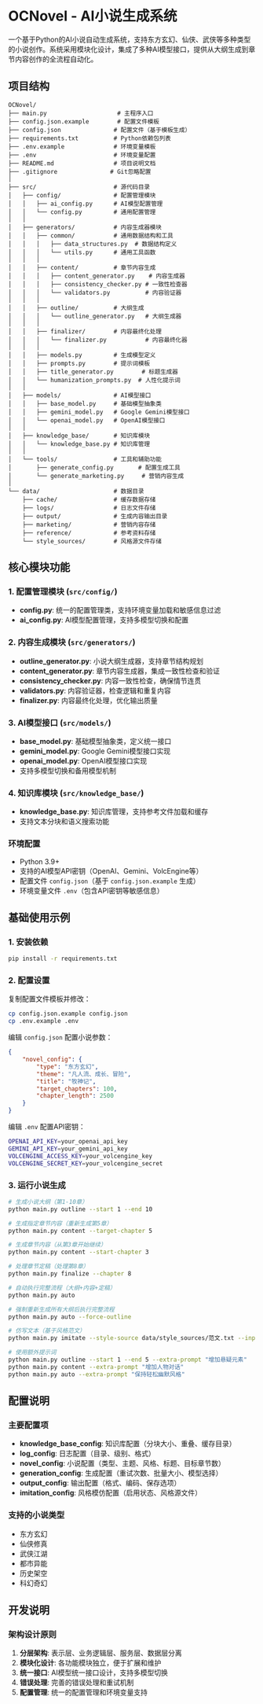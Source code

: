 # OCNovel - AI小说生成系统

一个基于Python的AI小说自动生成系统，支持东方玄幻、仙侠、武侠等多种类型的小说创作。系统采用模块化设计，集成了多种AI模型接口，提供从大纲生成到章节内容创作的全流程自动化。

## 项目结构

```
OCNovel/
├── main.py                    # 主程序入口
├── config.json.example        # 配置文件模板
├── config.json               # 配置文件（基于模板生成）
├── requirements.txt          # Python依赖包列表
├── .env.example              # 环境变量模板
├── .env                      # 环境变量配置
├── README.md                 # 项目说明文档
├── .gitignore               # Git忽略配置
│
├── src/                      # 源代码目录
│   ├── config/               # 配置管理模块
│   │   ├── ai_config.py      # AI模型配置管理
│   │   └── config.py         # 通用配置管理
│   │
│   ├── generators/           # 内容生成器模块
│   │   ├── common/           # 通用数据结构和工具
│   │   │   ├── data_structures.py  # 数据结构定义
│   │   │   └── utils.py      # 通用工具函数
│   │   │
│   │   ├── content/          # 章节内容生成
│   │   │   ├── content_generator.py    # 内容生成器
│   │   │   ├── consistency_checker.py # 一致性检查器
│   │   │   └── validators.py          # 内容验证器
│   │   │
│   │   ├── outline/          # 大纲生成
│   │   │   └── outline_generator.py   # 大纲生成器
│   │   │
│   │   ├── finalizer/        # 内容最终化处理
│   │   │   └── finalizer.py           # 内容最终化器
│   │   │
│   │   ├── models.py         # 生成模型定义
│   │   ├── prompts.py        # 提示词模板
│   │   ├── title_generator.py        # 标题生成器
│   │   └── humanization_prompts.py  # 人性化提示词
│   │
│   ├── models/               # AI模型接口
│   │   ├── base_model.py     # 基础模型抽象类
│   │   ├── gemini_model.py   # Google Gemini模型接口
│   │   └── openai_model.py   # OpenAI模型接口
│   │
│   ├── knowledge_base/       # 知识库模块
│   │   └── knowledge_base.py # 知识库管理
│   │
│   └── tools/                # 工具和辅助功能
│       ├── generate_config.py       # 配置生成工具
│       └── generate_marketing.py     # 营销内容生成
│
└── data/                     # 数据目录
    ├── cache/                # 缓存数据存储
    ├── logs/                 # 日志文件存储
    ├── output/               # 生成内容输出目录
    ├── marketing/            # 营销内容存储
    ├── reference/            # 参考资料存储
    └── style_sources/        # 风格源文件存储
```

## 核心模块功能

### 1. 配置管理模块 (`src/config/`)
- **config.py**: 统一的配置管理类，支持环境变量加载和敏感信息过滤
- **ai_config.py**: AI模型配置管理，支持多模型切换和配置

### 2. 内容生成模块 (`src/generators/`)
- **outline_generator.py**: 小说大纲生成器，支持章节结构规划
- **content_generator.py**: 章节内容生成器，集成一致性检查和验证
- **consistency_checker.py**: 内容一致性检查，确保情节连贯
- **validators.py**: 内容验证器，检查逻辑和重复内容
- **finalizer.py**: 内容最终化处理，优化输出质量

### 3. AI模型接口 (`src/models/`)
- **base_model.py**: 基础模型抽象类，定义统一接口
- **gemini_model.py**: Google Gemini模型接口实现
- **openai_model.py**: OpenAI模型接口实现
- 支持多模型切换和备用模型机制

### 4. 知识库模块 (`src/knowledge_base/`)
- **knowledge_base.py**: 知识库管理，支持参考文件加载和缓存
- 支持文本分块和语义搜索功能

### 环境配置
- Python 3.9+
- 支持的AI模型API密钥（OpenAI、Gemini、VolcEngine等）
- 配置文件 `config.json`（基于 `config.json.example` 生成）
- 环境变量文件 `.env`（包含API密钥等敏感信息）

## 基础使用示例

### 1. 安装依赖
```bash
pip install -r requirements.txt
```

### 2. 配置设置
复制配置文件模板并修改：
```bash
cp config.json.example config.json
cp .env.example .env
```

编辑 `config.json` 配置小说参数：
```json
{
    "novel_config": {
        "type": "东方玄幻",
        "theme": "凡人流、成长、冒险",
        "title": "牧神记",
        "target_chapters": 100,
        "chapter_length": 2500
    }
}
```

编辑 `.env` 配置API密钥：
```bash
OPENAI_API_KEY=your_openai_api_key
GEMINI_API_KEY=your_gemini_api_key
VOLCENGINE_ACCESS_KEY=your_volcengine_key
VOLCENGINE_SECRET_KEY=your_volcengine_secret
```

### 3. 运行小说生成
```bash
# 生成小说大纲（第1-10章）
python main.py outline --start 1 --end 10

# 生成指定章节内容（重新生成第5章）
python main.py content --target-chapter 5

# 生成章节内容（从第3章开始继续）
python main.py content --start-chapter 3

# 处理章节定稿（处理第8章）
python main.py finalize --chapter 8

# 自动执行完整流程（大纲+内容+定稿）
python main.py auto

# 强制重新生成所有大纲后执行完整流程
python main.py auto --force-outline

# 仿写文本（基于风格范文）
python main.py imitate --style-source data/style_sources/范文.txt --input-file data/input/原始文本.txt --output-file data/output/仿写结果.txt

# 使用额外提示词
python main.py outline --start 1 --end 5 --extra-prompt "增加悬疑元素"
python main.py content --extra-prompt "增加人物对话"
python main.py auto --extra-prompt "保持轻松幽默风格"
```

## 配置说明

### 主要配置项
- **knowledge_base_config**: 知识库配置（分块大小、重叠、缓存目录）
- **log_config**: 日志配置（目录、级别、格式）
- **novel_config**: 小说配置（类型、主题、风格、标题、目标章节数）
- **generation_config**: 生成配置（重试次数、批量大小、模型选择）
- **output_config**: 输出配置（格式、编码、保存选项）
- **imitation_config**: 风格模仿配置（启用状态、风格源文件）

### 支持的小说类型
- 东方玄幻
- 仙侠修真  
- 武侠江湖
- 都市异能
- 历史架空
- 科幻奇幻

## 开发说明

### 架构设计原则
1. **分层架构**: 表示层、业务逻辑层、服务层、数据层分离
2. **模块化设计**: 各功能模块独立，便于扩展和维护
3. **统一接口**: AI模型统一接口设计，支持多模型切换
4. **错误处理**: 完善的错误处理和重试机制
5. **配置管理**: 统一的配置管理和环境变量支持